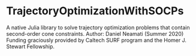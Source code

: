 # TrajectoryOptimizationWithSOCPs
 A native Julia library to solve trajectory optimization problems that contain second-order cone constraints.  Author: Daniel Neamati (Summer 2020)  Funding graciously provided by Caltech SURF program and the Homer J. Stewart Fellowship.
